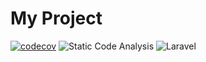 # My Project
[![codecov](https://codecov.io/gh/ignaciojonas/my-project/branch/master/graph/badge.svg)](https://codecov.io/gh/ignaciojonas/my-project)
![Static Code Analysis](https://github.com/ignaciojonas/my-project/workflows/Static%20Code%20Analysis/badge.svg)
![Laravel](https://github.com/ignaciojonas/my-project/workflows/Laravel/badge.svg)